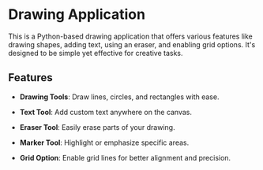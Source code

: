 # **Drawing Application**

This is a Python-based drawing application that offers various features like drawing shapes, adding text, using an eraser, and enabling grid options. It's designed to be simple yet effective for creative tasks.

## **Features**

- **Drawing Tools**: Draw lines, circles, and rectangles with ease.

- **Text Tool**: Add custom text anywhere on the canvas.

- **Eraser Tool**: Easily erase parts of your drawing.

- **Marker Tool**: Highlight or emphasize specific areas.

- **Grid Option**: Enable grid lines for better alignment and precision.
